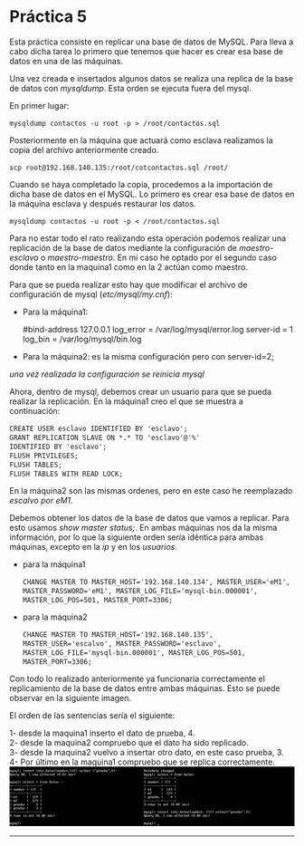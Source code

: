 # Práctica 5

Esta práctica consiste en replicar una base de datos de MySQL. Para lleva a cabo dicha tarea lo primero que tenemos que hacer es crear esa base de datos en una de las máquinas.

Una vez creada e insertados algunos datos se realiza una replica de la base de datos con _mysqldump_. Esta orden se ejecuta fuera del mysql.

En primer lugar:

    mysqldump contactos -u root -p > /root/contactos.sql

Posteriormente en la máquina que actuará como esclava realizamos la copia del archivo anteriormente creado.

    scp root@192.168.140.135:/root/cotcontactos.sql /root/

Cuando se haya completado la copia, procedemos a la importación de dicha base de datos en el MySQL. Lo primero es crear esa base de datos en la máquina esclava y después restaurar los datos.

    mysqldump contactos -u root -p < /root/contactos.sql


Para no estar todo el rato realizando esta operación podemos realizar una replicación de la base de datos mediante la configuración de _maestro-esclavo_ o _maestro-maestro_. En mi caso he optado por el segundo caso donde tanto en la maquina1 como en la 2 actúan como maestro.

Para que se pueda realizar esto hay que modificar el archivo de configuración de mysql (*etc/mysql/my.cnf*):

- Para la máquina1:

    #bind-address 127.0.0.1
    log_error = /var/log/mysql/error.log
    server-id = 1
    log_bin = /var/log/mysql/bin.log

- Para la máquina2: es la misma configuración pero con server-id=2;

_*una vez realizada la configuración se reinicia mysql*_

Ahora, dentro de mysql, debemos crear un usuario para que se pueda realizar la replicación. En la máquina1 creo el que se muestra a continuación:


    CREATE USER esclavo IDENTIFIED BY 'esclavo';
    GRANT REPLICATION SLAVE ON *.* TO 'esclavo'@'%'
    IDENTIFIED BY 'esclavo';
    FLUSH PRIVILEGES;
    FLUSH TABLES;
    FLUSH TABLES WITH READ LOCK;

En la máquina2 son las mismas ordenes, pero en este caso he reemplazado _escalvo por eM1_.

Debemos obtener los datos de la base de datos que vamos a replicar. Para esto usamos _show master status;_.
En ambas máquinas nos da la misma información, por lo que la siguiente orden sería idéntica para ambas máquinas, excepto en la *ip* y en los *usuarios*.

- para la máquina1

      CHANGE MASTER TO MASTER_HOST='192.168.140.134', MASTER_USER='eM1', MASTER_PASSWORD='eM1', MASTER_LOG_FILE='mysql-bin.000001', MASTER_LOG_POS=501, MASTER_PORT=3306;

- para la máquina2

      CHANGE MASTER TO MASTER_HOST='192.168.140.135', MASTER_USER='escalvo', MASTER_PASSWORD='esclavo', MASTER_LOG_FILE='mysql-bin.000001', MASTER_LOG_POS=501, MASTER_PORT=3306;

Con todo lo realizado anteriormente ya funcionaría correctamente el replicamiento de la base de datos entre ambas máquinas. Esto se puede observar en la siguiente imagen.

El orden de las sentencias sería el siguiente:

  1- desde la maquina1 inserto el dato de prueba, 4.  
  2- desde la maquina2 compruebo que el dato ha sido replicado.   
  3- desde la maquina2 vuelvo a insertar otro dato, en este caso prueba, 3.   
  4- Por último en la maquina1 compruebo que se replica correctamente.    
![img](https://github.com/GinesNC/SWAP/blob/master/practica5/prueba.PNG)


*************************************

